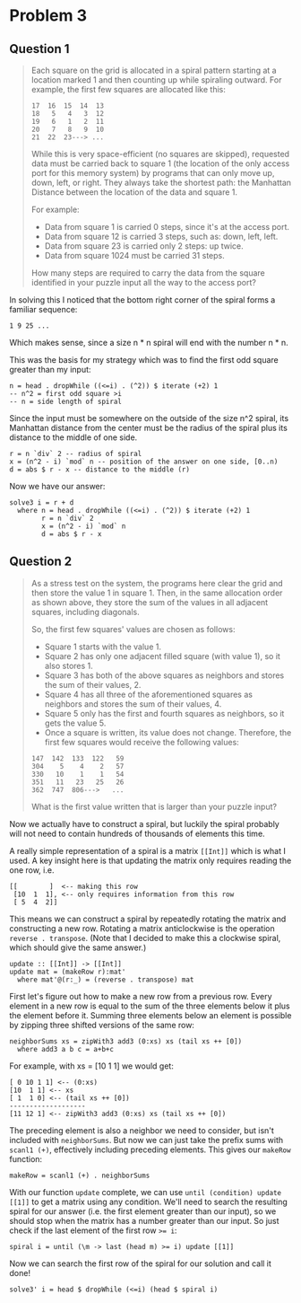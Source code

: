 # Problem 3

## Question 1

> Each square on the grid is allocated in a spiral pattern starting at a location marked 1 and then counting up while spiraling outward. For example, the first few squares are allocated like this:
>
> ```
> 17  16  15  14  13
> 18   5   4   3  12
> 19   6   1   2  11
> 20   7   8   9  10
> 21  22  23---> ...
> ```
>
> While this is very space-efficient (no squares are skipped), requested data must be carried back to square 1 (the location of the only access port for this memory system) by programs that can only move up, down, left, or right. They always take the shortest path: the Manhattan Distance between the location of the data and square 1.
> 
> For example:
> 
> - Data from square 1 is carried 0 steps, since it's at the access port.
> - Data from square 12 is carried 3 steps, such as: down, left, left.
> - Data from square 23 is carried only 2 steps: up twice.
> - Data from square 1024 must be carried 31 steps.
> 
> How many steps are required to carry the data from the square identified in your puzzle input all the way to the access port?

In solving this I noticed that the bottom right corner of the spiral forms a familiar sequence:

    1 9 25 ...

Which makes sense, since a size n * n spiral will end with the number n * n.

This was the basis for my strategy which was to find the first odd square greater than my input:

    n = head . dropWhile ((<=i) . (^2)) $ iterate (+2) 1
    -- n^2 = first odd square >i
    -- n = side length of spiral

Since the input must be somewhere on the outside of the size n^2 spiral, its Manhattan distance from the center must be the radius of the spiral plus its distance to the middle of one side.

    r = n `div` 2 -- radius of spiral
    x = (n^2 - i) `mod` n -- position of the answer on one side, [0..n)
    d = abs $ r - x -- distance to the middle (r)

Now we have our answer:

    solve3 i = r + d
      where n = head . dropWhile ((<=i) . (^2)) $ iterate (+2) 1
            r = n `div` 2
            x = (n^2 - i) `mod` n
            d = abs $ r - x


## Question 2

> As a stress test on the system, the programs here clear the grid and then store the value 1 in square 1. Then, in the same allocation order as shown above, they store the sum of the values in all adjacent squares, including diagonals.
> 
> So, the first few squares' values are chosen as follows:
> 
> - Square 1 starts with the value 1.
> - Square 2 has only one adjacent filled square (with value 1), so it also stores 1.
> - Square 3 has both of the above squares as neighbors and stores the sum of their values, 2.
> - Square 4 has all three of the aforementioned squares as neighbors and stores the sum of their values, 4.
> - Square 5 only has the first and fourth squares as neighbors, so it gets the value 5.
> - Once a square is written, its value does not change. Therefore, the first few squares would receive the following values:
> 
> ```
> 147  142  133  122   59
> 304    5    4    2   57
> 330   10    1    1   54
> 351   11   23   25   26
> 362  747  806--->   ...
> ```
> 
> What is the first value written that is larger than your puzzle input?

Now we actually have to construct a spiral, but luckily the spiral probably will not need to contain hundreds of thousands of elements this time.

A really simple representation of a spiral is a matrix `[[Int]]` which is what I used. A key insight here is that updating the matrix only requires reading the one row, i.e.

    [[        ]  <-- making this row
     [10  1  1], <-- only requires information from this row
     [ 5  4  2]]

This means we can construct a spiral by repeatedly rotating the matrix and constructing a new row. Rotating a matrix anticlockwise is the operation `reverse . transpose`. (Note that I decided to make this a clockwise spiral, which should give the same answer.)

    update :: [[Int]] -> [[Int]]
    update mat = (makeRow r):mat'
      where mat'@(r:_) = (reverse . transpose) mat

First let's figure out how to make a new row from a previous row. Every element in a new row is equal to the sum of the three elements below it plus the element before it. Summing three elements below an element is possible by zipping three shifted versions of the same row:

    neighborSums xs = zipWith3 add3 (0:xs) xs (tail xs ++ [0])
      where add3 a b c = a+b+c

For example, with xs = [10 1 1] we would get:

    [ 0 10 1 1] <-- (0:xs)
    [10  1 1] <-- xs
    [ 1  1 0] <-- (tail xs ++ [0])
    -------------------
    [11 12 1] <-- zipWith3 add3 (0:xs) xs (tail xs ++ [0])

The preceding element is also a neighbor we need to consider, but isn't included with `neighborSums`. But now we can just take the prefix sums with `scanl1 (+)`, effectively including preceding elements. This gives our `makeRow` function:

    makeRow = scanl1 (+) . neighborSums

With our function `update` complete, we can use `until (condition) update [[1]]` to get a matrix using any condition. We'll need to search the resulting spiral for our answer (i.e. the first element greater than our input), so we should stop when the matrix has a number greater than our input. So just check if the last element of the first row `>= i`:

    spiral i = until (\m -> last (head m) >= i) update [[1]]

Now we can search the first row of the spiral for our solution and call it done!

    solve3' i = head $ dropWhile (<=i) (head $ spiral i)
